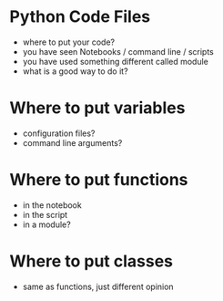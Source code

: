 # Python Code Files

- where to put your code?
- you have seen Notebooks / command line / scripts
- you have used something different called module
- what is a good way to do it?

# Where to put variables

- configuration files?
- command line arguments?

# Where to put functions
- in the notebook
- in the script
- in a module?

# Where to put classes
- same as functions, just different opinion
